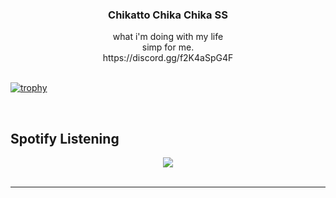### <div align="center">Chikatto Chika Chika SS</div>  
  

<div align="center">what i'm doing with my life </div>  
  

<div align="center">simp for me.</div>  
  

<div align="center">https://discord.gg/f2K4aSpG4F</div>  
  

<div align="center"></div>  
  
<br/>  

[![trophy](https://github-profile-trophy.vercel.app/?username=VermeilChan&theme=onedark)](https://github.com/ryo-ma/github-profile-trophy)
 
</div>  
  
<br/>  


## Spotify Listening  
<div align="center"><img src="https://spotify-github-profile.vercel.app/api/view?uid=31r64nyxu26h2227sqznt44icji4&cover_image=true&theme=default&show_offline=false&background_color=121212&bar_color=53b14f&bar_color_cover=true" /></div>
<br />

----
